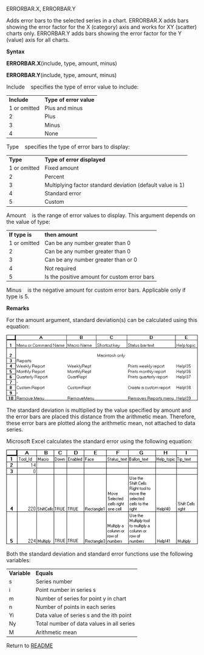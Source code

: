 ERRORBAR.X, ERRORBAR.Y

Adds error bars to the selected series in a chart. ERRORBAR.X adds bars
showing the error factor for the X (category) axis and works for XY
(scatter) charts only. ERRORBAR.Y adds bars showing the error factor for
the Y (value) axis for all charts.

**Syntax**

**ERRORBAR.X**(include, type, amount, minus)

**ERRORBAR.Y**(include, type, amount, minus)

Include&nbsp;&nbsp;&nbsp;&nbsp;specifies the type of error value to
include:

|              |                         |
| ------------ | ----------------------- |
| **Include**  | **Type of error value** |
| 1 or omitted | Plus and minus          |
| 2            | Plus                    |
| 3            | Minus                   |
| 4            | None                    |

Type&nbsp;&nbsp;&nbsp;&nbsp;specifies the type of error bars to display:

|              |                                                            |
| ------------ | ---------------------------------------------------------- |
| **Type**     | **Type of error displayed**                                |
| 1 or omitted | Fixed amount                                               |
| 2            | Percent                                                    |
| 3            | Multiplying factor standard deviation (default value is 1) |
| 4            | Standard error                                             |
| 5            | Custom                                                     |

Amount&nbsp;&nbsp;&nbsp;&nbsp;is the range of error values to display.
This argument depends on the value of type:

|                |                                              |
| -------------- | -------------------------------------------- |
| **If type is** | **then amount**                              |
| 1 or omitted   | Can be any number greater than 0             |
| 2              | Can be any number greater than 0             |
| 3              | Can be any number greater than or 0          |
| 4              | Not required                                 |
| 5              | Is the positive amount for custom error bars |

Minus&nbsp;&nbsp;&nbsp;&nbsp;is the negative amount for custom error
bars. Applicable only if type is 5.

**Remarks**

For the amount argument, standard deviation(s) can be calculated using
this equation:

![](./media/image1.png)

The standard deviation is multiplied by the value specified by amount
and the error bars are placed this distance from the arithmetic mean.
Therefore, these error bars are plotted along the arithmetic mean, not
attached to data series.

Microsoft Excel calculates the standard error using the following
equation:

![](./media/image2.png)

Both the standard deviation and standard error functions use the
following variables:

|              |                                           |
| ------------ | ----------------------------------------- |
| **Variable** | **Equals**                                |
| s            | Series number                             |
| i            | Point number in series s                  |
| m            | Number of series for point y in chart     |
| n            | Number of points in each series           |
| Yi           | Data value of series s and the ith point  |
| Ny           | Total number of data values in all series |
| M            | Arithmetic mean                           |



Return to [README](README.md)

